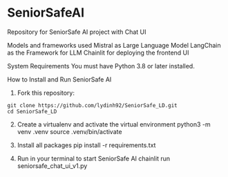 # SeniorSafeAI
Repository for SeniorSafe AI project with Chat UI

Models and frameworks used
Mistral as Large Language Model
LangChain as the Framework for LLM
Chainlit for deploying the frontend UI

System Requirements
You must have Python 3.8 or later installed. 

How to Install and Run SeniorSafe AI
1. Fork this repository: 

```
git clone https://github.com/lydinh92/SeniorSafe_LD.git
cd SeniorSafe_LD
```


2. Create a virtualenv and activate the virtual environment
python3 -m venv .venv
source .venv/bin/activate

3. Install all packages
pip install -r requirements.txt

4. Run in your terminal to start SeniorSafe AI
chainlit run seniorsafe_chat_ui_v1.py



